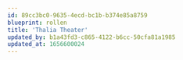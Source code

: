 ```yaml
---
id: 89cc3bc0-9635-4ecd-bc1b-b374e85a8759
blueprint: rollen
title: 'Thalia Theater'
updated_by: b1a43fd3-c865-4122-b6cc-50cfa81a1985
updated_at: 1656600024
---
```

